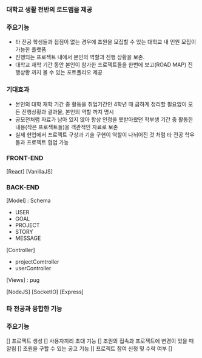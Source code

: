 ### 대학교 생활 전반의 로드맵을 제공

### 주요기능
 - 타 전공 학생들과 접점이 없는 경우에 조원을 모집할 수 있는 대학교 내 인원 모집이 가능한 플랫폼
 - 진행되는 프로젝트 내에서 본인의 역할과 진행 상황을 보존.
 - 대학교 재학 기간 동안 본인이 참가한 프로젝트들을 한번에 보고(ROAD MAP) 진행상황 까지 볼 수 있는 포트폴리오 제공

### 기대효과
 - 본인의 대학 재학 기간 중 활동을 취업기간인 4학년 때 급하게 정리할 필요없이 모든 진행상황과 결과물, 본인의 역할 까지 명시
 - 공모전처럼 자료가 남아 있지 않아 항상 인정을 못받아왔던 학부생 기간 중 활동한 내용(작은 프로젝트들)을 객관적인 자료로 보존
 - 실제 현업에서 프로젝트 구상과 기술 구현이 역할이 나뉘어진 것 처럼 타 전공 학우들과 프로젝트 협업 가능

### FRONT-END
   [React]
   [VanillaJS]

### BACK-END
  [Model] : Schema
   - USER
   - GOAL
   - PROJECT
   - STORY
   - MESSAGE

  [Controller]
   - projectComtroller
   - userController

  [Views] : pug

  [NodeJS]
  [SocketIO]
  [Express]

### 타 전공과 융합한 기능

### 주요기능
 [] 프로젝트 생성
 [] 사용자끼리 초대 기능
 [] 조원의 접속과 프로젝트에 변경이 있을 때 알림
 [] 조원을 구할 수 있는 공고 기능
 [] 프로젝트 참여 신청 및 수락 여부
 [] 